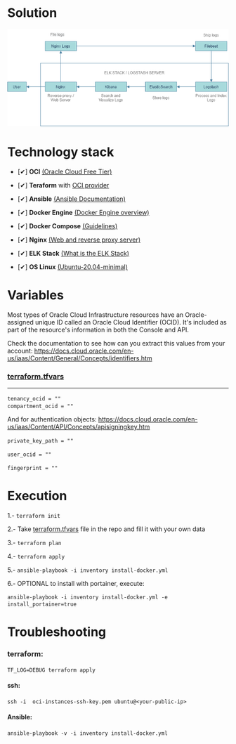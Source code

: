 Solution
=========
![Diagram](./media/diagram.png)

Technology stack
=========
* [&#10004;] **OCI** [(Oracle Cloud Free Tier)](https://www.oracle.com/cloud/)
* [&#10004;] **Teraform** with [OCI provider](https://registry.terraform.io/providers/hashicorp/oci/latest/docs)
* [&#10004;] **Ansible** [(Ansible Documentation)](https://docs.ansible.com/ansible/latest/index.html)
* [&#10004;] **Docker Engine** [(Docker Engine overview)](https://docs.docker.com/engine/)
* [&#10004;] **Docker Compose** [(Guidelines)](https://docs.docker.com/compose/compose-file/)
* [&#10004;] **Nginx** [(Web and reverse proxy server)](https://www.nginx.com/resources/wiki/start/topics/tutorials/install/)
* [&#10004;] **ELK Stack** [(What is the ELK Stack)](https://www.elastic.co/what-is/elk-stack/)

* [&#10004;] **OS Linux** [(Ubuntu-20.04-minimal)](https://docs.oracle.com/en-us/iaas/images/ubuntu-2004/)


Variables
=========

Most types of Oracle Cloud Infrastructure resources have an Oracle-assigned unique ID called an Oracle Cloud Identifier (OCID). It's included as part of the resource's information in both the Console and API.

Check the documentation to see how can you extract this values from your account: https://docs.cloud.oracle.com/en-us/iaas/Content/General/Concepts/identifiers.htm


### [terraform.tfvars](terraform.tfvars)
---

<code>tenancy_ocid = ""</code>
\
<code>compartment_ocid = ""</code>


And for authentication objects: https://docs.cloud.oracle.com/en-us/iaas/Content/API/Concepts/apisigningkey.htm

<code>private_key_path = ""</code>

<code>user_ocid = ""</code>

<code>fingerprint = ""</code>

Execution
=========

1.- ```terraform init```

2.- Take [terraform.tfvars](/terraform.tfvars) file in the repo and fill it with your own data

3.- ```terraform plan```

4.- ```terraform apply```

5.- ```ansible-playbook -i inventory install-docker.yml```

6.- OPTIONAL to install  with portainer, execute:

```
ansible-playbook -i inventory install-docker.yml -e install_portainer=true
```

Troubleshooting
=========
### terraform:
```TF_LOG=DEBUG terraform apply  ```

#### ssh:
```ssh -i  oci-instances-ssh-key.pem ubuntu@<your-public-ip>```

#### Ansible:
```ansible-playbook -v -i inventory install-docker.yml```
